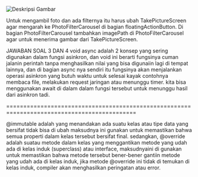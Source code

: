 ![Deskripsi Gambar](https://drive.google.com/uc?export=view&id=1HLqdUJiRGYJ57g-GkPE2XgDz-DKwUBwm)


Untuk mengambil foto dan ada filternya itu harus ubah TakePictureScreen agar mengarah ke PhotoFilterCarousel di bagian floatingActionButton. 
Di bagian PhotoFilterCarousel tambahkan imagePath di PhotoFilterCarousel agar untuk menerima gambar dari TakePictureScreen.


JAWABAN SOAL 3 DAN 4
void async adalah 2 konsep yang sering digunakan dalam fungsi asinkron, dan void ini berarti fungsinya cuman jalanin perintah tanpa menghasilkan nilai yang bisa digunaiin lagi di tempat lainnya, dan di bagian async nya sendiri itu fungsinya akan menjalankan operasi asinkron yang butuh waktu untuk selesai kayak contohnya membaca file, melakukan request jaringan atau menunggu timer. kita bisa menggunakan await di dalam dalam fungsi tersebut untuk menunggu hasil dari asinkron tadi.

============================================================================================

@immutable adalah yang menandakan ada suatu kelas atau tipe data yang bersifat tidak bisa di ubah maksudnya ini gunakan untuk memastikan bahwa semua properti dalam kelas tersebut bersifat final.
sedangkan, @override adalah suatau metode dalam kelas yang menggantikan metode yang udah ada di kelas induk (superclass) atau  interface, maksudnyaini di gunakan untuk memastikan bahwa metode tersebut bener-bener gantiin metode yang udah ada di kelas induk, jika metode @override ini tidak di temukan di kelas induk, compiler akan menghasilkan peringatan atau error. 

